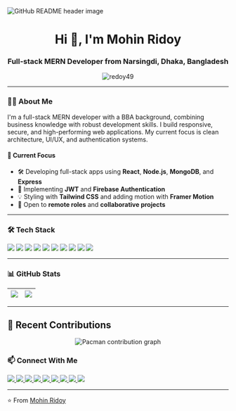 <img src="https://i.ibb.co/rfLsvWX7/mohin-ridoy-s-banner.png" alt="GitHub README header image" />

<h1 align="center">Hi 👋, I'm Mohin Ridoy</h1>
<h3 align="center">Full-stack MERN Developer from Narsingdi, Dhaka, Bangladesh</h3>

<p align="center">
  <img src="https://komarev.com/ghpvc/?username=redoy49&label=Profile%20views&color=0e75b6&style=flat" alt="redoy49" />
</p>

---

### 🧑‍💻 About Me

I'm a full-stack MERN developer with a BBA background, combining business knowledge with robust development skills. I build responsive, secure, and high-performing web applications. My current focus is clean architecture, UI/UX, and authentication systems.

#### 🔭 Current Focus
- 🛠️ Developing full-stack apps using **React**, **Node.js**, **MongoDB**, and **Express**
- 🔐 Implementing **JWT** and **Firebase Authentication**
- 💡 Styling with **Tailwind CSS** and adding motion with **Framer Motion**
- 💼 Open to **remote roles** and **collaborative projects**

---

### 🛠️ Tech Stack

<p align="left">
  <img src="https://img.shields.io/badge/JavaScript-F7DF1E?style=for-the-badge&logo=javascript&logoColor=black"/>
  <img src="https://img.shields.io/badge/React-61DAFB?style=for-the-badge&logo=react&logoColor=black"/>
  <img src="https://img.shields.io/badge/Node.js-339933?style=for-the-badge&logo=nodedotjs&logoColor=white"/>
  <img src="https://img.shields.io/badge/Express.js-000000?style=for-the-badge&logo=express&logoColor=white"/>
  <img src="https://img.shields.io/badge/MongoDB-4EA94B?style=for-the-badge&logo=mongodb&logoColor=white"/>
  <img src="https://img.shields.io/badge/Firebase-FFCA28?style=for-the-badge&logo=firebase&logoColor=black"/>
  <img src="https://img.shields.io/badge/Tailwind_CSS-38B2AC?style=for-the-badge&logo=tailwind-css&logoColor=white"/>
  <img src="https://img.shields.io/badge/Framer_Motion-EF4E9D?style=for-the-badge&logo=framer&logoColor=white"/>
  <img src="https://img.shields.io/badge/Git-F05032?style=for-the-badge&logo=git&logoColor=white"/>
  <img src="https://img.shields.io/badge/VS_Code-0078D4?style=for-the-badge&logo=visual-studio-code&logoColor=white"/>
</p>

---

### 📊 GitHub Stats

| <a href="https://github.com/redoy49/github-readme-stats"><img align="center" src="https://github-readme-stats.vercel.app/api?username=redoy49&show_icons=true&include_all_commits=true&theme=vue&hide_border=true" /></a> | <a href="https://github.com/redoy49/github-readme-stats"><img align="center" src="https://github-readme-stats.vercel.app/api/top-langs/?username=redoy49&layout=compact&theme=vue&hide_border=true" /></a> |
| ------------- | ------------- |

---
## 🍃 Recent Contributions

<p align="center">
  <picture>
    <source media="(prefers-color-scheme: dark)" srcset="https://raw.githubusercontent.com/mezbaaaa/mezbaaaa/output/pacman-contribution-graph-dark.svg">
    <source media="(prefers-color-scheme: light)" srcset="https://raw.githubusercontent.com/mezbaaaa/mezbaaaa/output/pacman-contribution-graph.svg">
    <img alt="Pacman contribution graph" src="https://raw.githubusercontent.com/mezbaaaa/mezbaaaa/output/pacman-contribution-graph.svg">
  </picture>
</p>

### 📫 Connect With Me

<p align="left">
  <a href="https://www.linkedin.com/in/mdredoyhasan49" target="_blank">
    <img src="https://img.shields.io/badge/LinkedIn-0077B5?style=for-the-badge&logo=linkedin&logoColor=white"/>
  </a>
  <a href="mailto:mdredoyhasan49@gmail.com">
    <img src="https://img.shields.io/badge/Gmail-D14836?style=for-the-badge&logo=gmail&logoColor=white"/>
  </a>
  <a href="https://x.com/mdredoyhasan49" target="_blank">
    <img src="https://img.shields.io/badge/Twitter-1DA1F2?style=for-the-badge&logo=twitter&logoColor=white"/>
  </a>
  <a href="https://www.facebook.com/redoy49/" target="_blank">
    <img src="https://img.shields.io/badge/Facebook-1877F2?style=for-the-badge&logo=facebook&logoColor=white"/>
  </a>
  <a href="https://www.instagram.com/mdredoyhasan49" target="_blank">
    <img src="https://img.shields.io/badge/Instagram-E4405F?style=for-the-badge&logo=instagram&logoColor=white"/>
  </a>
  <a href="https://www.youtube.com/@mdredoyhasan49" target="_blank">
    <img src="https://img.shields.io/badge/YouTube-FF0000?style=for-the-badge&logo=youtube&logoColor=white"/>
  </a>
  <a href="https://www.fiverr.com/mdredoyhasan49" target="_blank">
    <img src="https://img.shields.io/badge/Fiverr-1DBF73?style=for-the-badge&logo=fiverr&logoColor=white"/>
  </a>
  <a href="https://www.upwork.com/freelancers/~mdredoyhasan49" target="_blank">
    <img src="https://img.shields.io/badge/Upwork-6FDA44?style=for-the-badge&logo=upwork&logoColor=white"/>
  </a>
  <a href="https://www.freelancer.com/u/mdredoyhasan49" target="_blank">
    <img src="https://img.shields.io/badge/Freelancer-29B2FE?style=for-the-badge&logo=freelancer&logoColor=white"/>
  </a>
</p>

---

⭐️ From [Mohin Ridoy](https://github.com/redoy49)
